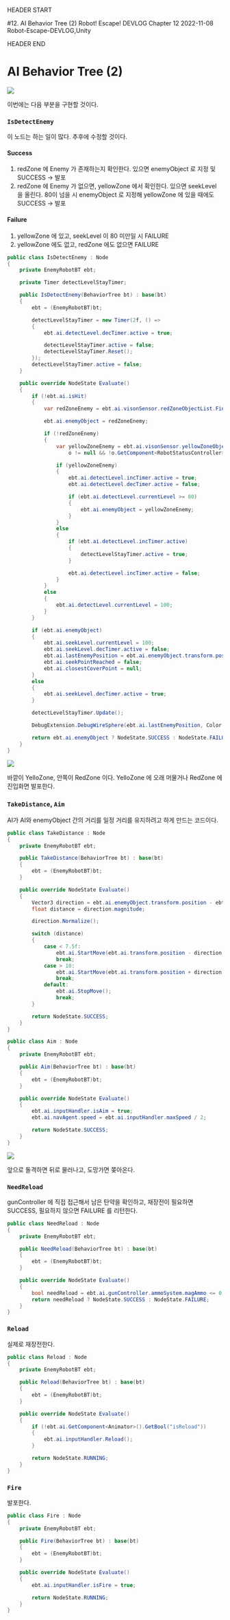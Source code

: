 HEADER START

#12. AI Behavior Tree (2)
Robot! Escape! DEVLOG Chapter 12
2022-11-08
Robot-Escape-DEVLOG,Unity

HEADER END

# AI Behavior Tree (2)

![](https://velog.velcdn.com/images/lutca1320/post/a81dac09-2b44-44d9-a040-a951a0fb03cf/image.png)

이번에는 다음 부분을 구현할 것이다.

### `IsDetectEnemy`

이 노드는 하는 일이 많다. 추후에 수정할 것이다.

#### Success

1. redZone 에 Enemy 가 존재하는지 확인한다. 있으면 enemyObject 로 지정 및 SUCCESS -> 발포
2. redZone 에 Enemy 가 없으면, yellowZone 에서 확인한다. 있으면 seekLevel 을 올린다. 80이 넘을 시 enemyObject 로 지정해 yellowZone 에 있을 때에도 SUCCESS -> 발포

#### Failure

1. yellowZone 에 있고, seekLevel 이 80 미만일 시 FAILURE
2. yellowZone 에도 없고, redZone 에도 없으면 FAILURE

```csharp
public class IsDetectEnemy : Node
{
    private EnemyRobotBT ebt;

    private Timer detectLevelStayTimer;

    public IsDetectEnemy(BehaviorTree bt) : base(bt)
    {
        ebt = (EnemyRobotBT)bt;

        detectLevelStayTimer = new Timer(2f, () =>
        {
            ebt.ai.detectLevel.decTimer.active = true;

            detectLevelStayTimer.active = false;
            detectLevelStayTimer.Reset();
        });
        detectLevelStayTimer.active = false;
    }

    public override NodeState Evaluate()
    {
        if (!ebt.ai.isHit)
        {
            var redZoneEnemy = ebt.ai.visonSensor.redZoneObjectList.Find(o => o != null && !o.GetComponent<RobotStatusController>().isDeath && o.name == "Player");

            ebt.ai.enemyObject = redZoneEnemy;

            if (!redZoneEnemy)
            {
                var yellowZoneEnemy = ebt.ai.visonSensor.yellowZoneObjectList.Find(o =>
                    o != null && !o.GetComponent<RobotStatusController>().isDeath && o.name == "Player");

                if (yellowZoneEnemy)
                {
                    ebt.ai.detectLevel.incTimer.active = true;
                    ebt.ai.detectLevel.decTimer.active = false;

                    if (ebt.ai.detectLevel.currentLevel >= 80)
                    {
                        ebt.ai.enemyObject = yellowZoneEnemy;
                    }
                }
                else
                {
                    if (ebt.ai.detectLevel.incTimer.active)
                    {
                        detectLevelStayTimer.active = true;
                    }

                    ebt.ai.detectLevel.incTimer.active = false;
                }
            }
            else
            {
                ebt.ai.detectLevel.currentLevel = 100;
            }
        }

        if (ebt.ai.enemyObject)
        {
            ebt.ai.seekLevel.currentLevel = 100;
            ebt.ai.seekLevel.decTimer.active = false;
            ebt.ai.lastEnemyPosition = ebt.ai.enemyObject.transform.position;
            ebt.ai.seekPointReached = false;
            ebt.ai.closestCoverPoint = null;
        }
        else
        {
            ebt.ai.seekLevel.decTimer.active = true;
        }

        detectLevelStayTimer.Update();

        DebugExtension.DebugWireSphere(ebt.ai.lastEnemyPosition, Color.cyan, 0.5f);

        return ebt.ai.enemyObject ? NodeState.SUCCESS : NodeState.FAILURE;
    }
}
```

![](https://velog.velcdn.com/images/lutca1320/post/309438f5-ec92-42a7-8ce5-4aa584081945/image.gif)

바깥이 YelloZone, 안쪽이 RedZone 이다.
YelloZone 에 오래 머물거나 RedZone 에 진입화면 발포한다.

### `TakeDistance`, `Aim`

AI가 AI와 enemyObject 간의 거리를 일정 거리를 유지하려고 하게 만드는 코드이다.

```csharp
public class TakeDistance : Node
{
    private EnemyRobotBT ebt;

    public TakeDistance(BehaviorTree bt) : base(bt)
    {
        ebt = (EnemyRobotBT)bt;
    }

    public override NodeState Evaluate()
    {
        Vector3 direction = ebt.ai.enemyObject.transform.position - ebt.ai.transform.position;
        float distance = direction.magnitude;

        direction.Normalize();

        switch (distance)
        {
            case < 7.5f:
                ebt.ai.StartMove(ebt.ai.transform.position - direction * 5);
                break;
            case > 10:
                ebt.ai.StartMove(ebt.ai.transform.position + direction * 5);
                break;
            default:
                ebt.ai.StopMove();
                break;
        }

        return NodeState.SUCCESS;
    }
}
```

```csharp
public class Aim : Node
{
    private EnemyRobotBT ebt;

    public Aim(BehaviorTree bt) : base(bt)
    {
        ebt = (EnemyRobotBT)bt;
    }

    public override NodeState Evaluate()
    {
        ebt.ai.inputHandler.isAim = true;
        ebt.ai.navAgent.speed = ebt.ai.inputHandler.maxSpeed / 2;

        return NodeState.SUCCESS;
    }
}
```

![](https://velog.velcdn.com/images/lutca1320/post/92fc5d00-27e8-45b8-8b20-32945145d706/image.gif)

앞으로 돌격하면 뒤로 물러나고, 도망가면 쫒아온다.

### `NeedReload`

gunController 에 직접 접근해서 남은 탄약을 확인하고,
재장전이 필요하면 SUCCESS, 필요하지 않으면 FAILURE 를 리턴한다.

```csharp
public class NeedReload : Node
{
    private EnemyRobotBT ebt;

    public NeedReload(BehaviorTree bt) : base(bt)
    {
        ebt = (EnemyRobotBT)bt;
    }

    public override NodeState Evaluate()
    {
        bool needReload = ebt.ai.gunController.ammoSystem.magAmmo <= 0;
        return needReload ? NodeState.SUCCESS : NodeState.FAILURE;
    }
}
```

### `Reload`

실제로 재장전한다.

```csharp
public class Reload : Node
{
    private EnemyRobotBT ebt;

    public Reload(BehaviorTree bt) : base(bt)
    {
        ebt = (EnemyRobotBT)bt;
    }

    public override NodeState Evaluate()
    {
        if (!ebt.ai.GetComponent<Animator>().GetBool("isReload"))
        {
            ebt.ai.inputHandler.Reload();
        }

        return NodeState.RUNNING;
    }
}
```

### `Fire`

발포한다.

```csharp
public class Fire : Node
{
    private EnemyRobotBT ebt;

    public Fire(BehaviorTree bt) : base(bt)
    {
        ebt = (EnemyRobotBT)bt;
    }

    public override NodeState Evaluate()
    {
        ebt.ai.inputHandler.isFire = true;

        return NodeState.RUNNING;
    }
}
```
